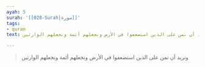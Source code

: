 ```yaml
---
ayah: 5
surah: '[[028-Surah|سورة]]'
tags:
- quran
text: ونريد أن نمن على الذين استضعفوا في الأرض ونجعلهم أئمة ونجعلهم الوارثين

---
```

> ونريد أن نمن على الذين استضعفوا في الأرض ونجعلهم أئمة ونجعلهم الوارثين
